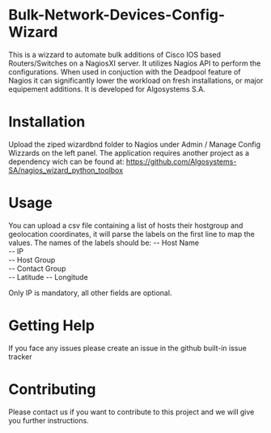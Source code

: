# Bulk-Network-Devices-Config-Wizard
This is a wizzard to automate bulk additions of Cisco IOS based Routers/Switches on a NagiosXI server. 
It utilizes Nagios API to perform the configurations.
When used in conjuction with the Deadpool feature of Nagios it can significantly lower the workload on fresh installations, or major equipement additions.
It is developed for Algosystems S.A. 

# Installation
Upload the ziped wizardbnd folder to Nagios under Admin / Manage Config Wizzards on the left panel.
The application requires another project as a dependency wich can be found at: https://github.com/Algosystems-SA/nagios_wizard_python_toolbox

# Usage
You can upload a csv file containing a list of hosts their hostgroup and geolocation coordinates, it will parse the labels on the first line to map the values.
The names of the labels should be:
-- Host Name	
-- IP	
-- Host Group	
-- Contact Group	
-- Latitude	
-- Longitude

Only IP is mandatory, all other fields are optional.

# Getting Help

If you face any issues please create an issue in the github built-in issue tracker

# Contributing

Please contact us if you want to contribute to this project and we will give you further instructions. 

